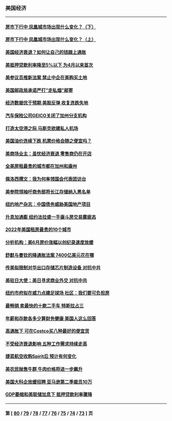 ### 美国经济
---
#### [房市下行中 凤凰城市场出现什么变化？（下）](../../pages/ncid1078158/n13796118.md) 
#### [房市下行中 凤凰城市场出现什么变化？（上）](../../pages/ncid1078158/n13796041.md) 
#### [美国经济衰退？如何让自己的钱跟上通胀](../../pages/ncid1078158/n13795899.md) 
#### [美抵押贷款利率降至5%以下 为4月以来首次](../../pages/ncid1078158/n13795781.md) 
#### [美参议员推新法案 禁止中企在美购买土地](../../pages/ncid1078158/n13795626.md) 
#### [美国邮政局承诺严打“走私烟”邮寄](../../pages/ncid1078158/n13795179.md) 
#### [经济数据优于预期 美股反弹 收复连跌失地](../../pages/ncid1078158/n13795007.md) 
#### [汽车保险公司GEICO关闭了加州分支机构](../../pages/ncid1078158/n13795050.md) 
#### [打造太空港之际 马斯克欲建私人机场](../../pages/ncid1078158/n13794890.md) 
#### [美国油价连续下跌 机票价格会随之便宜吗？](../../pages/ncid1078158/n13794895.md) 
#### [美商场业主：虽忧经济衰退 零售商仍在开店](../../pages/ncid1078158/n13794313.md) 
#### [全美房租最贵的城市都在加州和康州](../../pages/ncid1078158/n13794200.md) 
#### [佩洛西撰文：我为何率领国会代表团访台](../../pages/ncid1078158/n13794094.md) 
#### [美参院领袖吁商务部将长江存储纳入黑名单](../../pages/ncid1078158/n13793994.md) 
#### [纽约地产杂志：中国债务威胁美国地产项目](../../pages/ncid1078158/n13793660.md) 
#### [升息加通膨 纽约法拉盛一手康斗房交易露疲态](../../pages/ncid1078158/n13793663.md) 
#### [2022年美国租房最贵的10个城市](../../pages/ncid1078158/n13793563.md) 
#### [分析机构：美6月房价涨幅以创纪录速度放缓](../../pages/ncid1078158/n13793431.md) 
#### [舒默与曼钦的降通胀法案 7400亿美元花在哪](../../pages/ncid1078158/n13793348.md) 
#### [传美拟限制对华出口存储芯片制造设备 对抗中共](../../pages/ncid1078158/n13793310.md) 
#### [美驻日大使：美日寻求商业外交 对抗中共](../../pages/ncid1078158/n13793212.md) 
#### [纽约市府拟在威力点建足球场 社区：我们要可负担房](../../pages/ncid1078158/n13793001.md) 
#### [最畅销 卖最快的十款二手车 特斯拉占三](../../pages/ncid1078158/n13790480.md) 
#### [年薪和存款各多少算财务健康 美国人这么回答](../../pages/ncid1078158/n13791305.md) 
#### [高通胀下 可在Costco买八种最好的便宜货](../../pages/ncid1078158/n13786687.md) 
#### [不受经济衰退影响 五种工作需求持续走高](../../pages/ncid1078158/n13792032.md) 
#### [捷蓝航空收购Spirit后 预计有何变化](../../pages/ncid1078158/n13792405.md) 
#### [美农民抛售牛群 牛肉价格将进一步飙升](../../pages/ncid1078158/n13792403.md) 
#### [美国大科企放缓招聘 亚马逊第二季裁员10万](../../pages/ncid1078158/n13792044.md) 
#### [GDP萎缩和美联储加息下 抵押贷款利率骤降](../../pages/ncid1078158/n13791979.md) 

---
#### 第 [ [80](./80.md) / [79](./79.md) / [78](./78.md) / [77](./77.md) / [76](./76.md) / [75](./75.md) / [74](./74.md) / [73](./73.md) ] 页
